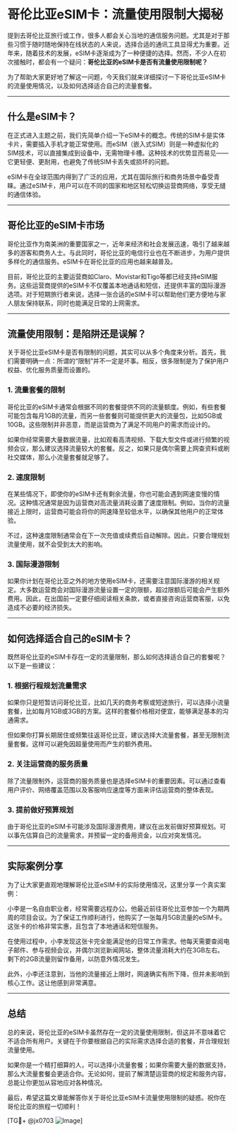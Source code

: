# 哥伦比亚eSIM卡：流量使用限制大揭秘

提到去哥伦比亚旅行或工作，很多人都会关心当地的通信服务问题。尤其是对于那些习惯于随时随地保持在线状态的人来说，选择合适的通讯工具显得尤为重要。近年来，随着技术的发展，eSIM卡逐渐成为了一种便捷的选择。然而，不少人在初次接触时，都会有一个疑问：**哥伦比亚的eSIM卡是否有流量使用限制呢？**

为了帮助大家更好地了解这一问题，今天我们就来详细探讨一下哥伦比亚eSIM卡的流量使用情况，以及如何选择适合自己的流量套餐。

---

## 什么是eSIM卡？

在正式进入主题之前，我们先简单介绍一下eSIM卡的概念。传统的SIM卡是实体卡片，需要插入手机才能正常使用。而eSIM（嵌入式SIM）则是一种虚拟化的SIM技术，可以直接集成到设备中，无需物理卡槽。这种技术的优势显而易见——它更轻便、更耐用，也避免了传统SIM卡丢失或损坏的问题。

eSIM卡在全球范围内得到了广泛的应用，尤其在国际旅行和商务场景中备受青睐。通过eSIM卡，用户可以在不同的国家和地区轻松切换运营商网络，享受无缝的通信体验。

---

## 哥伦比亚的eSIM卡市场

哥伦比亚作为南美洲的重要国家之一，近年来经济和社会发展迅速，吸引了越来越多的游客和商务人士。与此同时，哥伦比亚的电信行业也在不断进步，为用户提供多样化的通信服务。eSIM卡在哥伦比亚的应用也越来越普及。

目前，哥伦比亚的主要运营商如Claro、Movistar和Tigo等都已经支持eSIM服务。这些运营商提供的eSIM卡不仅覆盖本地通话和短信，还提供丰富的国际漫游选项。对于短期旅行者来说，选择一张合适的eSIM卡可以帮助他们更方便地与家人朋友保持联系，同时也能满足日常的上网需求。

---

## 流量使用限制：是陷阱还是误解？

关于哥伦比亚eSIM卡是否有限制的问题，其实可以从多个角度来分析。首先，我们需要明确一点：所谓的“限制”并不一定是坏事。相反，很多限制是为了保护用户权益、优化服务质量而设置的。

### 1. **流量套餐的限制**
哥伦比亚的eSIM卡通常会根据不同的套餐提供不同的流量额度。例如，有些套餐可能包含每月1GB的流量，而另一些套餐则可能提供更大的流量包，比如5GB或10GB。这些限制并非恶意，而是运营商为了满足不同用户的需求而设计的。

如果你经常需要大量数据流量，比如观看高清视频、下载大型文件或进行频繁的视频会议，那么建议选择流量较大的套餐。反之，如果只是偶尔需要上网查资料或刷社交媒体，那么小流量套餐就足够了。

### 2. **速度限制**
在某些情况下，即使你的eSIM卡还有剩余流量，你也可能会遇到网速变慢的情况。这种情况通常是因为运营商对高流量消耗设置了速度限制。例如，当你的流量接近上限时，运营商可能会将你的网速降至较低水平，以确保其他用户的正常体验。

不过，这种速度限制通常会在下一次充值或续费后自动解除。因此，只要合理规划流量使用，就不会受到太大的影响。

### 3. **国际漫游限制**
如果你计划在哥伦比亚之外的地方使用eSIM卡，还需要注意国际漫游的相关规定。大多数运营商会对国际漫游流量设置一定的限额，超过限额后可能会产生额外费用。因此，在出国前一定要仔细阅读相关条款，或者直接咨询运营商客服，以免造成不必要的经济损失。

---

## 如何选择适合自己的eSIM卡？

既然哥伦比亚的eSIM卡存在一定的流量限制，那么如何选择适合自己的套餐呢？以下是一些建议：

### 1. **根据行程规划流量需求**
如果你只是短暂访问哥伦比亚，比如几天的商务考察或短途旅行，可以选择小流量套餐，比如每月1GB或3GB的方案。这样的套餐价格相对便宜，能够满足基本的沟通需求。

但如果你打算长期居住或频繁往返哥伦比亚，建议选择大流量套餐，甚至无限制流量套餐。这样可以避免因超量使用而产生的额外费用。

### 2. **关注运营商的服务质量**
除了流量限制外，运营商的服务质量也是选择eSIM卡的重要因素。可以通过查看用户评价、网络覆盖范围以及客服响应速度等方面来评估运营商的整体表现。

### 3. **提前做好预算规划**
由于哥伦比亚的eSIM卡可能涉及国际漫游费用，建议在出发前做好预算规划。可以事先估算自己的流量需求，并预留一定的备用资金，以应对突发情况。

---

## 实际案例分享

为了让大家更直观地理解哥伦比亚eSIM卡的实际使用情况，这里分享一个真实案例：

小李是一名自由职业者，经常需要远程办公。他最近前往哥伦比亚参加一个为期两周的项目会议。为了保证工作顺利进行，他购买了一张每月5GB流量的eSIM卡。这张卡的价格非常实惠，且包含了本地通话和短信服务。

在使用过程中，小李发现这张卡完全能满足他的日常工作需求。他每天需要查阅电子邮件、参与视频会议，并偶尔浏览新闻网站，整体流量消耗大约在3GB左右。剩下的2GB流量则留作备用，以防意外情况发生。

此外，小李还注意到，当他的流量接近上限时，网速确实有所下降，但并未影响到核心工作。这让他感到非常满意。

---

## 总结

总的来说，哥伦比亚的eSIM卡虽然存在一定的流量使用限制，但这并不意味着它不适合所有用户。关键在于你要根据自己的实际需求选择合适的套餐，并合理规划流量使用。

如果你是一个精打细算的人，可以选择小流量套餐；如果你需要大量的数据支持，那么大流量套餐会更适合你。无论如何，提前了解清楚运营商的规定和服务内容，总能让你更加从容地应对各种情况。

最后，希望这篇文章能解答你关于哥伦比亚eSIM卡流量使用限制的疑惑。祝你在哥伦比亚的旅程一切顺利！

[TG💪+ @jx0703 ![Image](https://github.com/user-attachments/assets/dbca1d08-cadb-493c-b0ec-ad6f7a83f270)]